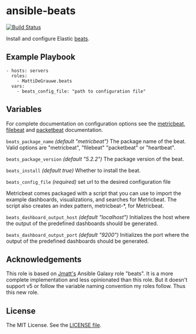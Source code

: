 ansible-beats
====================

[![Build Status](https://travis-ci.org/lsst-sqre/ansible-beats.svg?branch=master)](https://travis-ci.org/lsst-sqre/ansible-beats)

Install and configure Elastic [beats](https://www.elastic.co/products/beats).

Example Playbook
----------------

    - hosts: servers
      roles:
        - MattiDeGrauwe.beats
      vars: 
      	- beats_config_file: "path to configuration file"   	
Variables
---------

For complete documentation on configuration options see the [metricbeat](https://www.elastic.co/guide/en/beats/metricbeat/master/index.html), [filebeat](https://www.elastic.co/guide/en/beats/filebeat/master/index.html) and [packetbeat](https://www.elastic.co/guide/en/beats/packetbeat/master/index.html) documentation.

`beats_package_name` *(default "metricbeat")* The package name of the beat. Valid options are "metricbeat", "filebeat" "packetbeat" or "heartbeat".

`beats_package_version` *(default "5.2.2")* The package version of the beat.

`beats_install` *(default true)* Whether to install the beat.

`beats_config_file` *(required)* set url to the desired configuration file

Metricbeat comes packaged with a script that you can use to import the example dashboards, visualizations, and searches for Metricbeat. The script also creates an index pattern, metricbeat-*, for Metricbeat.

`beats_dashboard_output_host` *(default "localhost")* Initializes the host where the output of the predefined dashboards should be generated.

`beats_dashboard_output_port` *(default "9200")* Initializes the port where the output of the predefined dashboards should be generated.

Acknowledgements
----------------

This role is based on [Jmatt's](https://galaxy.ansible.com/jmatt/beats/) Ansible Galaxy role "beats". It is a more complete implementation and less opinionated than this role. But it doesn't support v5 or follow the variable naming convention my roles follow. Thus this new role.


License
-------

The MIT License. See the [LICENSE file](https://github.com/lsst-sqre/ansible-beats/blob/master/LICENSE).
